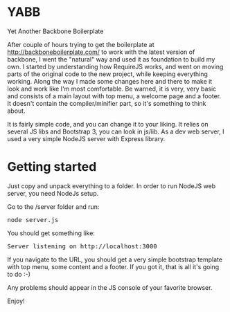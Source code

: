 YABB
====

Yet Another Backbone Boilerplate

After couple of hours trying to get the boilerplate at http://backboneboilerplate.com/ to work with the latest version of backbone, I went the "natural" way and used it as foundation to build my own. 
I started by understanding how RequireJS works, and went on moving parts of the original code to the new project, while keeping everything working. 
Along the way I made some changes here and there to make it look and work like I'm most comfortable. Be warned, it is very, very basic and consists of a main layout with top menu, a welcome page and a footer. It doesn't contain the compiler/minifier part, so it's something to think about.

It is fairly simple code, and you can change it to your liking. It relies on several JS libs and Bootstrap 3, you can look in js/lib. As a dev web server, I used a very simple NodeJS server with Express library.

Getting started
===============

Just copy and unpack everything to a folder. In order to run NodeJS web server, you need NodeJs setup. 

Go to the /server folder and run:
<pre>
node server.js
</pre>

You should get something like: 
<pre>
Server listening on http://localhost:3000
</pre>

If you navigate to the URL, you should get a very simple bootstrap template with top menu, some content and a footer. 
If you got it, that is all it's going to do :-) 

Any problems should appear in the JS console of your favorite browser. 

Enjoy!
